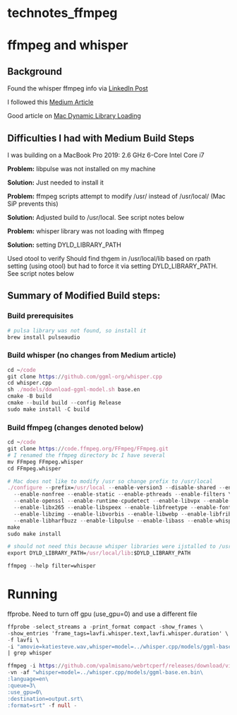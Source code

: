 # technotes_ffmpeg

# ffmpeg and whisper

## Background

Found the whisper ffmpeg info via [LinkedIn Post](https://www.linkedin.com/posts/ericfontaine13_ffmpeg-openai-whisper-activity-7366499799753281537-yYNk)

I followed this [Medium Article](https://medium.com/@vpalmisano/run-whisper-audio-transcriptions-with-one-ffmpeg-command-c6ecda51901f)

Good article on [Mac Dynamic Library Loading](https://clarkkromenaker.com/post/library-dynamic-loading-mac/)

## Difficulties I had with Medium Build Steps

I was building on a MacBook Pro 2019: 2.6 GHz 6-Core Intel Core i7

<b>Problem:</b> libpulse was not installed on my machine

<b>Solution:</b> Just needed to install it


<b>Problem:</b> ffmpeg scripts attempt to modify /usr/ instead of /usr/local/ (Mac SiP prevents this)

<b>Solution:</b> Adjusted build to /usr/local.  See script notes below


<b>Problem:</b> whisper library was not loading with ffmpeg

<b>Solution:</b> setting DYLD_LIBRARY_PATH

Used otool to verify Should find thgem in /usr/local/lib based on rpath setting (using otool) but had to force it via setting DYLD_LIBRARY_PATH.
See script notes below



## Summary of Modified Build steps:

### Build prerequisites
```nix
# pulsa library was not found, so install it
brew install pulseaudio
```

### Build whisper (no changes from Medium article)
```nix
cd ~/code
git clone https://github.com/ggml-org/whisper.cpp
cd whisper.cpp
sh ./models/download-ggml-model.sh base.en
cmake -B build
cmake --build build --config Release
sudo make install -C build
```

### Build ffmpeg (changes denoted below)
```nix
cd ~/code
git clone https://code.ffmpeg.org/FFmpeg/FFmpeg.git
# I renamed the ffmpeg directory bc I have several
mv FFmpeg FFmpeg.whisper
cd FFmpeg.whisper

# Mac does not like to modify /usr so change prefix to /usr/local
./configure --prefix=/usr/local --enable-version3 --disable-shared --enable-gpl \
  --enable-nonfree --enable-static --enable-pthreads --enable-filters \
  --enable-openssl --enable-runtime-cpudetect --enable-libvpx --enable-libx264 \
  --enable-libx265 --enable-libspeex --enable-libfreetype --enable-fontconfig \
  --enable-libzimg --enable-libvorbis --enable-libwebp --enable-libfribidi \
  --enable-libharfbuzz --enable-libpulse --enable-libass --enable-whisper
make
sudo make install

# should not need this because whisper libraries were ijstalled to /usr/local/lib.  But only way ffmpeg executables wouod load whisper libs
export DYLD_LIBRARY_PATH=/usr/local/lib:$DYLD_LIBRARY_PATH

ffmpeg --help filter=whisper
```

# Running

ffprobe.  Need to turn off gpu (use_gpu=0) and use a different file 
```nix
ffprobe -select_streams a -print_format compact -show_frames \
-show_entries 'frame_tags=lavfi.whisper.text,lavfi.whisper.duration' \
-f lavfi \
-i "amovie=katiesteve.wav,whisper=model=../whisper.cpp/models/ggml-base.en.bin:language=en:queue=3:use_gpu=0" \
| grep whisper
```

```nix
ffmpeg -i https://github.com/vpalmisano/webrtcperf/releases/download/videos-1.0/gvr.mp4 \
-vn -af "whisper=model=../whisper.cpp/models/ggml-base.en.bin\
:language=en\
:queue=3\
:use_gpu=0\
:destination=output.srt\
:format=srt" -f null -
```
